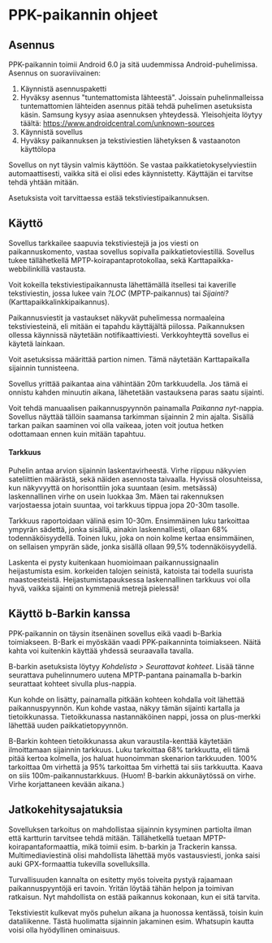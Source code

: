 # PPK-paikannin ohjeet

## Asennus
PPK-paikannin toimii Android 6.0 ja sitä uudemmissa Android-puhelimissa. 
Asennus on suoraviivainen:
1. Käynnistä asennuspaketti
2. Hyväksy asennus "tuntemattomista lähteestä". Joissain puhelinmalleissa 
tuntemattomien lähteiden asennus pitää tehdä puhelimen asetuksista käsin. 
Samsung kysyy asiaa asennuksen yhteydessä. 
Yleisohjeita löytyy täältä: https://www.androidcentral.com/unknown-sources
3. Käynnistä sovellus
4. Hyväksy paikannuksen ja tekstiviestien lähetyksen & vastaanoton käyttölopa

Sovellus on nyt täysin valmis käyttöön. Se vastaa paikkatietokyselyviestiin
automaattisesti, vaikka sitä ei olisi edes käynnistetty. Käyttäjän 
ei tarvitse tehdä yhtään mitään.

Asetuksista voit tarvittaessa estää tekstiviestipaikannuksen.

## Käyttö
Sovellus tarkkailee saapuvia tekstiviestejä ja jos viesti on paikannuskomento,
vastaa sovellus sopivalla paikkatietoviestillä. Sovellus tukee tällähetkellä 
MPTP-koirapantaprotokollaa, sekä Karttapaikka-webbilinkillä vastausta.

Voit kokeilla tekstiviestipaikannusta lähettämällä itsellesi tai kaverille tekstiviestin, 
jossa lukee vain _?LOC_ (MPTP-paikannus) tai _Sijainti?_ (Karttapaikkalinkkipaikannus).

Paikannusviestit ja vastaukset näkyvät puhelimessa normaaleina tekstiviesteinä, 
eli mitään ei tapahdu käyttäjältä piilossa. Paikannuksen ollessa käynnissä
näytetään notifikaattiviesti.
Verkkoyhteyttä sovellus ei käytetä lainkaan.

Voit asetuksissa määrittää partion nimen. Tämä näytetään Karttapaikalla sijainnin
tunnisteena.

Sovellus yrittää paikantaa aina vähintään 20m tarkkuudella. 
Jos tämä ei onnistu kahden minuutin aikana, lähetetään vastauksena paras 
saatu sijainti.

Voit tehdä manuaalisen paikannuspyynnön painamalla _Paikanna nyt_-nappia. 
Sovellus näyttää tällöin saamansa tarkimman sijainnin 2 min ajalta. Sisällä 
tarkan paikan saaminen voi olla vaikeaa, joten voit joutua hetken odottamaan
ennen kuin mitään tapahtuu. 

#### Tarkkuus
Puhelin antaa arvion sijainnin laskentavirheestä. Virhe riippuu näkyvien 
sateliittien määrästä, sekä näiden asennosta taivaalla. Hyvissä olosuhteissa, kun 
 näkyvyyttä on horisonttiin joka suuntaan (esim. metsässä) laskennallinen
virhe on usein luokkaa 3m. Mäen tai rakennuksen varjostaessa jotain suuntaa, 
voi tarkkuus tippua jopa 20-30m tasolle.
 
Tarkkuus raportoidaan välinä esim 10-30m. Ensimmäinen 
luku tarkoittaa ympyrän sädettä, jonka sisällä, ainakin laskennalliesti, 
ollaan 68% todennäköisyydellä. Toinen luku, joka on noin kolme kertaa ensimmäinen,
on sellaisen ympyrän säde, jonka sisällä ollaan 99,5% todennäköisyydellä.

Laskenta ei pysty kuitenkaan huomioimaan paikannussignaalin heijastumista esim. 
korkeiden talojen seinistä, katoista tai todella suurista maastoesteistä.
Heijastumistapauksessa laskennallinen tarkkuus voi olla
hyvä, vaikka sijainti on kymmeniä metrejä pielessä!

## Käyttö b-Barkin kanssa
PPK-paikannin on täysin itsenäinen sovellus eikä vaadi b-Barkia toimiakseen. 
B-Bark ei myöskään vaadi PPK-paikanninta toimiakseen.
Näitä kahta voi kuitenkin käyttää yhdessä seuraavalla tavalla.

B-barkin asetuksista löytyy _Kohdelista > Seurattavat kohteet_. Lisää tänne
seurattava puhelinnumero uutena MPTP-pantana painamalla b-barkin seurattaat 
kohteet sivulla plus-nappia.

Kun kohde on lisätty, painamalla pitkään kohteen kohdalla voit lähettää
paikannuspyynnön. Kun kohde vastaa, näkyy tämän sijainti kartalla ja
tietoikkunassa. Tietoikkunassa nastannäköinen nappi, jossa on plus-merkki 
lähettää uuden paikkatietopyynnön.

B-Barkin kohteen tietoikkunassa akun varaustila-kenttää käytetään ilmoittamaan
sijainnin tarkkuus. Luku tarkoittaa 68% tarkkuutta, eli tämä pitää kertoa 
kolmella, jos haluat huonoimman skenarion tarkkuuden.
 100% tarkoittaa 0m virhettä ja 95% tarkoittaa
5m virhettä tai siis tarkkuutta. Kaava on siis 100m-paikannustarkkuus.
(Huom! B-barkin akkunäytössä on virhe. Virhe korjattaneen kevään aikana.)


## Jatkokehitysajatuksia
Sovelluksen tarkoitus on mahdollistaa sijainnin kysyminen partiolta ilman että
kartturin tarvitsee tehdä mitään. Tällähetkellä tuetaan MPTP-koirapantaformaattia,
mikä toimii esim. b-barkin ja Trackerin kanssa. Multimediaviestinä 
olisi mahdollista lähettää myös vastausviesti, 
jonka saisi auki GPX-formaattia tukevilla sovelluksilla.

Turvallisuuden kannalta on esitetty myös toiveita pystyä rajaamaan paikannuspyyntöjä
eri tavoin. Yritän löytää tähän helpon ja toimivan ratkaisun. Nyt mahdollista
on estää paikannus kokonaan, kun ei sitä tarvita.

Tekstiviestit kulkevat myös puhelun aikana ja huonossa kentässä,
toisin kuin dataliikenne. Tästä huolimatta sijainnin jakaminen
esim. Whatsupin kautta voisi olla hyödyllinen ominaisuus.

